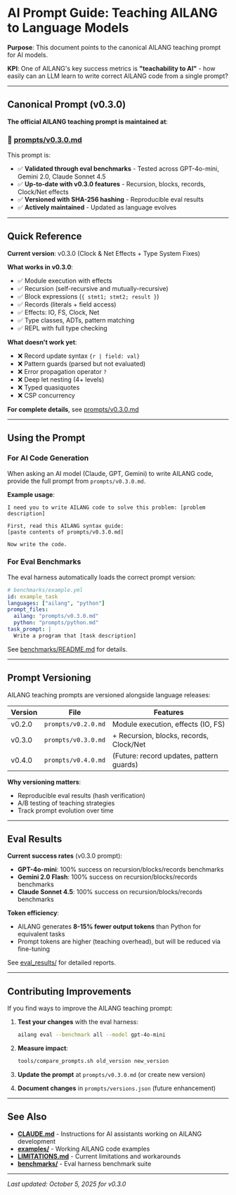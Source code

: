 # AI Prompt Guide: Teaching AILANG to Language Models

**Purpose**: This document points to the canonical AILANG teaching prompt for AI models.

**KPI**: One of AILANG's key success metrics is **"teachability to AI"** - how easily can an LLM learn to write correct AILANG code from a single prompt?

---

## Canonical Prompt (v0.3.0)

**The official AILANG teaching prompt is maintained at**:

### 📖 [prompts/v0.3.0.md](../prompts/v0.3.0)

This prompt is:
- ✅ **Validated through eval benchmarks** - Tested across GPT-4o-mini, Gemini 2.0, Claude Sonnet 4.5
- ✅ **Up-to-date with v0.3.0 features** - Recursion, blocks, records, Clock/Net effects
- ✅ **Versioned with SHA-256 hashing** - Reproducible eval results
- ✅ **Actively maintained** - Updated as language evolves

---

## Quick Reference

**Current version**: v0.3.0 (Clock & Net Effects + Type System Fixes)

**What works in v0.3.0**:
- ✅ Module execution with effects
- ✅ Recursion (self-recursive and mutually-recursive)
- ✅ Block expressions (`{ stmt1; stmt2; result }`)
- ✅ Records (literals + field access)
- ✅ Effects: IO, FS, Clock, Net
- ✅ Type classes, ADTs, pattern matching
- ✅ REPL with full type checking

**What doesn't work yet**:
- ❌ Record update syntax `{r | field: val}`
- ❌ Pattern guards (parsed but not evaluated)
- ❌ Error propagation operator `?`
- ❌ Deep let nesting (4+ levels)
- ❌ Typed quasiquotes
- ❌ CSP concurrency

**For complete details**, see [prompts/v0.3.0.md](../prompts/v0.3.0)

---

## Using the Prompt

### For AI Code Generation

When asking an AI model (Claude, GPT, Gemini) to write AILANG code, provide the full prompt from `prompts/v0.3.0.md`.

**Example usage**:
```
I need you to write AILANG code to solve this problem: [problem description]

First, read this AILANG syntax guide:
[paste contents of prompts/v0.3.0.md]

Now write the code.
```

### For Eval Benchmarks

The eval harness automatically loads the correct prompt version:

```yaml
# benchmarks/example.yml
id: example_task
languages: ["ailang", "python"]
prompt_files:
  ailang: "prompts/v0.3.0.md"
  python: "prompts/python.md"
task_prompt: |
  Write a program that [task description]
```

See [benchmarks/README.md](https://github.com/sunholo-data/ailang/tree/main/benchmarks) for details.

---

## Prompt Versioning

AILANG teaching prompts are versioned alongside language releases:

| Version | File | Features |
|---------|------|----------|
| v0.2.0 | `prompts/v0.2.0.md` | Module execution, effects (IO, FS) |
| v0.3.0 | `prompts/v0.3.0.md` | + Recursion, blocks, records, Clock/Net |
| v0.4.0 | `prompts/v0.4.0.md` | (Future: record updates, pattern guards) |

**Why versioning matters**:
- Reproducible eval results (hash verification)
- A/B testing of teaching strategies
- Track prompt evolution over time

---

## Eval Results

**Current success rates** (v0.3.0 prompt):
- **GPT-4o-mini**: 100% success on recursion/blocks/records benchmarks
- **Gemini 2.0 Flash**: 100% success on recursion/blocks/records benchmarks
- **Claude Sonnet 4.5**: 100% success on recursion/blocks/records benchmarks

**Token efficiency**:
- AILANG generates **8-15% fewer output tokens** than Python for equivalent tasks
- Prompt tokens are higher (teaching overhead), but will be reduced via fine-tuning

See [eval_results/](https://github.com/sunholo-data/ailang/tree/main/eval_results) for detailed reports.

---

## Contributing Improvements

If you find ways to improve the AILANG teaching prompt:

1. **Test your changes** with the eval harness:
   ```bash
   ailang eval --benchmark all --model gpt-4o-mini
   ```

2. **Measure impact**:
   ```bash
   tools/compare_prompts.sh old_version new_version
   ```

3. **Update the prompt** at `prompts/v0.3.0.md` (or create new version)

4. **Document changes** in `prompts/versions.json` (future enhancement)

---

## See Also

- **[CLAUDE.md](https://github.com/sunholo-data/ailang/blob/main/CLAUDE.md)** - Instructions for AI assistants working on AILANG development
- **[examples/](https://github.com/sunholo-data/ailang/tree/main/examples)** - Working AILANG code examples
- **[LIMITATIONS.md](./limitations)** - Current limitations and workarounds
- **[benchmarks/](https://github.com/sunholo-data/ailang/tree/main/benchmarks)** - Eval harness benchmark suite

---

*Last updated: October 5, 2025 for v0.3.0*
